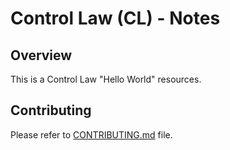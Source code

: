# Control Law (CL) - Notes

## Overview

This is a Control Law "Hello World" resources.

## Contributing

Please refer to [CONTRIBUTING.md](../CONTRIBUTING.md) file.

